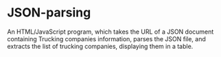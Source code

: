 # JSON-parsing

An HTML/JavaScript program, which takes the URL of a JSON document containing Trucking companies information, parses the JSON file, and extracts the list of trucking companies, displaying them in a table. 
